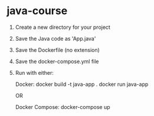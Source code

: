 # java-course

1. Create a new directory for your project
2. Save the Java code as 'App.java'
3. Save the Dockerfile (no extension)
4. Save the docker-compose.yml file
5. Run with either:
   
   Docker:
   docker build -t java-app .
   docker run java-app

   OR

   Docker Compose:
   docker-compose up